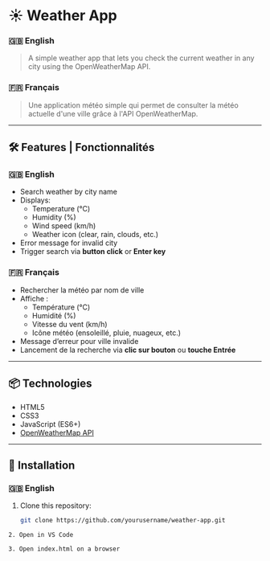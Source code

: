 # ☀️ Weather App

### 🇬🇧 English
> A simple weather app that lets you check the current weather in any city using the OpenWeatherMap API.

### 🇫🇷 Français
> Une application météo simple qui permet de consulter la météo actuelle d'une ville grâce à l'API OpenWeatherMap.

---

## 🛠 Features | Fonctionnalités

### 🇬🇧 English
- Search weather by city name
- Displays:
  - Temperature (°C)
  - Humidity (%)
  - Wind speed (km/h)
  - Weather icon (clear, rain, clouds, etc.)
- Error message for invalid city
- Trigger search via **button click** or **Enter key**

### 🇫🇷 Français
- Rechercher la météo par nom de ville
- Affiche :
  - Température (°C)
  - Humidité (%)
  - Vitesse du vent (km/h)
  - Icône météo (ensoleillé, pluie, nuageux, etc.)
- Message d’erreur pour ville invalide
- Lancement de la recherche via **clic sur bouton** ou **touche Entrée**

---

## 📦 Technologies

- HTML5
- CSS3
- JavaScript (ES6+)
- [OpenWeatherMap API](https://openweathermap.org/api)

---

## 🚀 Installation

### 🇬🇧 English

1. Clone this repository:
   ```bash
   git clone https://github.com/yourusername/weather-app.git
```
2. Open in VS Code

3. Open index.html on a browser
